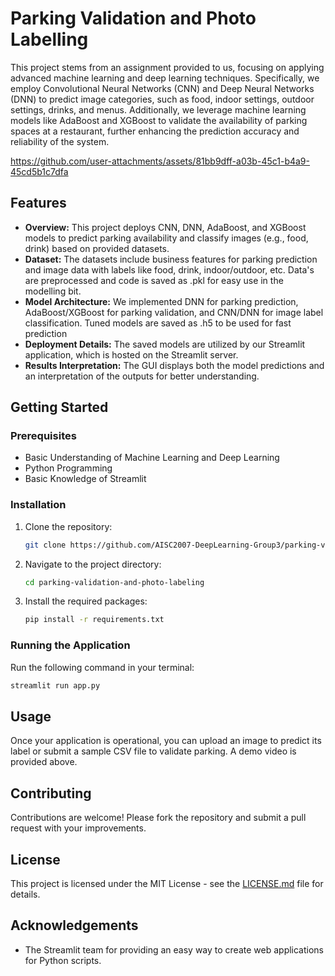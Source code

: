 # Parking Validation and Photo Labelling 

This project stems from an assignment provided to us, focusing on applying advanced machine learning and deep learning techniques. Specifically, we employ Convolutional Neural Networks (CNN) and Deep Neural Networks (DNN) to predict image categories, such as food, indoor settings, outdoor settings, drinks, and menus. Additionally, we leverage machine learning models like AdaBoost and XGBoost to validate the availability of parking spaces at a restaurant, further enhancing the prediction accuracy and reliability of the system.


https://github.com/user-attachments/assets/81bb9dff-a03b-45c1-b4a9-45cd5b1c7dfa


## Features

- **Overview:** This project deploys CNN, DNN, AdaBoost, and XGBoost models to predict parking availability and classify images (e.g., food, drink) based on provided datasets.
- **Dataset:** The datasets include business features for parking prediction and image data with labels like food, drink, indoor/outdoor, etc. Data's are preprocessed and code is saved as .pkl for easy use in the modelling bit.
- **Model Architecture:** We implemented DNN for parking prediction, AdaBoost/XGBoost for parking validation, and CNN/DNN for image label classification. Tuned models are saved as .h5 to be used for fast prediction
- **Deployment Details:** The saved models are utilized by our Streamlit application, which is hosted on the Streamlit server.
- **Results Interpretation:** The GUI displays both the model predictions and an interpretation of the outputs for better understanding.

## Getting Started

### Prerequisites

- Basic Understanding of Machine Learning and Deep Learning
- Python Programming
- Basic Knowledge of Streamlit


### Installation

1. Clone the repository:
   ```bash
   git clone https://github.com/AISC2007-DeepLearning-Group3/parking-validation-and-photo-labeling
   ```
2. Navigate to the project directory:
   ```bash
   cd parking-validation-and-photo-labeling
   ```
3. Install the required packages:
   ```bash
   pip install -r requirements.txt
   ```

### Running the Application

Run the following command in your terminal:
```bash
streamlit run app.py
```

## Usage
Once your application is operational, you can upload an image to predict its label or submit a sample CSV file to validate parking. A demo video is provided above.

## Contributing
Contributions are welcome! Please fork the repository and submit a pull request with your improvements.

## License
This project is licensed under the MIT License - see the [LICENSE.md](LICENSE) file for details.

## Acknowledgements
- The Streamlit team for providing an easy way to create web applications for Python scripts.



